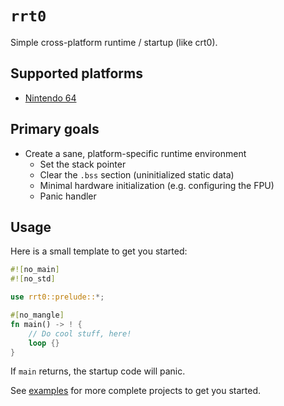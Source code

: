 # `rrt0`

Simple cross-platform runtime / startup (like crt0).

## Supported platforms

* [Nintendo 64](./src/platforms/n64/)

## Primary goals

* Create a sane, platform-specific runtime environment
  * Set the stack pointer
  * Clear the `.bss` section (uninitialized static data)
  * Minimal hardware initialization (e.g. configuring the FPU)
  * Panic handler

## Usage

Here is a small template to get you started:

```rust
#![no_main]
#![no_std]

use rrt0::prelude::*;

#[no_mangle]
fn main() -> ! {
    // Do cool stuff, here!
    loop {}
}
```

If `main` returns, the startup code will panic.

See [examples](./examples) for more complete projects to get you started.

